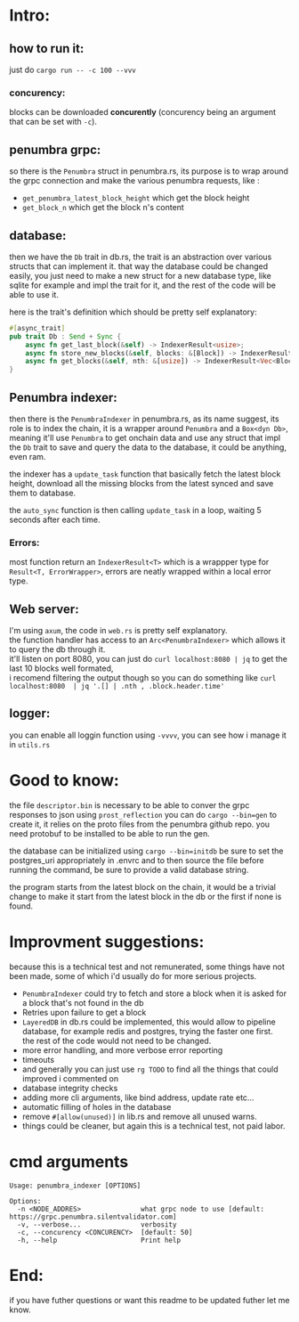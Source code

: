 # Intro:

## how to run it:

just do `cargo run -- -c 100 --vvv`

### concurency:

blocks can be downloaded **concurently** (concurency being an argument that can be set with `-c`).

## penumbra grpc:
so there is the `Penumbra` struct in penumbra.rs, its purpose is to wrap around the grpc connection and make the various
penumbra requests, like :

- `get_penumbra_latest_block_height` which get the block height
- `get_block_n` which get the block n's content

## database:
then we have the `Db` trait in db.rs, the trait is an abstraction over various structs that can implement it.
that way the database could be changed easily, you just need to make a new struct for a new database type, like
sqlite for example and impl the trait for it, and the rest of the code will be able to use it.

here is the trait's definition which should be pretty self explanatory:

```rust
#[async_trait]
pub trait Db : Send + Sync {
    async fn get_last_block(&self) -> IndexerResult<usize>;
    async fn store_new_blocks(&self, blocks: &[Block]) -> IndexerResult<()>;
    async fn get_blocks(&self, nth: &[usize]) -> IndexerResult<Vec<Block>>;
}
```

## Penumbra indexer:
then there is the `PenumbraIndexer` in penumbra.rs, as its name suggest, its role is to index the chain, it is a wrapper
around `Penumbra` and a `Box<dyn Db>`, meaning it'll use `Penumbra` to get onchain data and use any struct that impl the `Db`
trait to save and query the data to the database, it could be anything, even ram.

the indexer has a `update_task` function that basically fetch the latest block height, download all the missing blocks from the latest synced
and save them to database.

the `auto_sync` function is then calling `update_task` in a loop, waiting 5 seconds after each time.

### Errors:

most function return an `IndexerResult<T>` which is a wrappper type for `Result<T, ErrorWrapper>`, errors are neatly wrapped within a local error type.

## Web server:

I'm using `axum`, the code in `web.rs` is pretty self explanatory.\
the function handler has access to an `Arc<PenumbraIndexer>` which allows it to query the db through it.\
it'll listen on port 8080, you can just do `curl localhost:8080 | jq` to get the last 10 blocks well formated,\
i recomend filtering the output though so you can do something like `curl localhost:8080  | jq '.[] | .nth , .block.header.time'`

## logger:

you can enable all loggin function using `-vvvv`, you can see how i manage it in `utils.rs`

# Good to know:

the file `descriptor.bin` is necessary to be able to conver the grpc responses to json using `prost_reflection`
you can do `cargo --bin=gen` to create it, it relies on the proto files from the penumbra github repo.
you need protobuf to be installed to be able to run the gen.

the database can be initialized using `cargo --bin=initdb` be sure to set the postgres_uri appropriately in .envrc and to then source the file before
running the command, be sure to provide a valid database string.

the program starts from the latest block on the chain, it would be a trivial change to make it start from the latest block in the db
or the first if none is found.

# Improvment suggestions:

because this is a technical test and not remunerated, some things have not been made, some of which i'd usually do for more serious projects.

- `PenumbraIndexer` could try to fetch and store a block when it is asked for a block that's not found in the db
- Retries upon failure to get a block
- `LayeredDB` in db.rs could be implemented, this would allow to pipeline database, for example redis and postgres, trying the faster one first.\
the rest of the code would not need to be changed.
- more error handling, and more verbose error reporting
- timeouts
- and generally you can just use `rg TODO` to find all the things that could improved i commented on
- database integrity checks
- adding more cli arguments, like bind address, update rate etc...
- automatic filling of holes in the database
- remove `#[allow(unused)]` in lib.rs and remove all unused warns.
- things could be cleaner, but again this is a technical test, not paid labor.

# cmd arguments

```
Usage: penumbra_indexer [OPTIONS]

Options:
  -n <NODE_ADDRES>               what grpc node to use [default: https://grpc.penumbra.silentvalidator.com]
  -v, --verbose...               verbosity
  -c, --concurency <CONCURENCY>  [default: 50]
  -h, --help                     Print help
```

# End:

if you have futher questions or want this readme to be updated futher let me know.
